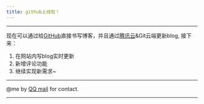 ```yaml
---
title: github上线啦！
---
```

****
现在可以通过给[GitHub](https://github.com/zhanwentaotao/cloudbase-templates/new/master/hexo/source/_posts)直接书写博客，并且通过[腾讯云](https://console.cloud.tencent.com/tcb/apps/detail?envId=hello-cloudbase-2gakk30q90deda64&rid=4&from=CreateAndDeployCloudBaseProject&name=hexo&version=1612618150&from=CreateAndDeployCloudBaseProject)&Git云端更新blog,
接下来：
1. 在网站内写blog实时更新
2. 新增评论功能
3. 继续实现新需求~
****
@me by [QQ mail](mailto:1806551315@qq.com) for contact.
****
<head>
    <script src='//unpkg.com/valine/dist/Valine.min.js'></script>
</head>
<body>
    <div id="vcomments"></div>
    <script>
        new Valine({
            el: '#vcomments',
            appId: 'ISuwoA8oOL1mnqT3lDvWpH6U-gzGzoHsz',
            appKey: 'DV0aJ4ikFpvT79Ee2EWfJaWG'
        })
    </script>
</body>
